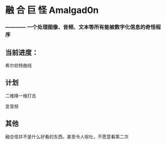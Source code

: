 # 融 合 巨 怪 Amalgad0n
### ———— 一个处理图像、音频、文本等所有能被数字化信息的奇怪程序

## 当前进度：
希尔伯特曲线

## 计划
二维降一维打击

变音频

## 其他
融合怪并不是什么好看的东西，甚至令人呕吐，不愿意看第二次
